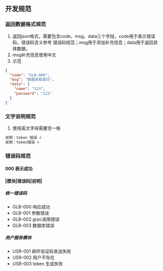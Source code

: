 ## 开发规范 ##

### 返回数据格式规范
1. 返回json格式，需要包含code，msg，data三个字段，code用于表示错误码，错误码含义参考
错误码规范；msg用于添加补充信息；data用于返回具体数据。
2. msg补充信息使用中文
3. 示范 
```json
{
  "code": "GLB-000",
  "msg": "数据获取成功",
  "data": {
    "name": "123",
    "password": "123"
  }
}
```
### 文字说明规范
1. 使用英文字母需要空一格
```txt
说明：token 错误 √
说明：token错误 ×
```

### 错误码规范 
#### 000 表示成功
#### |模块|错误码|说明|
##### 统一错误码
- GLB-000 响应成功
- GLB-001 参数错误
- GLB-002 grpc调用错误
- GLB-003 数据库错误
##### 用户服务模块
- USR-001 邮件验证码发送失败
- USR-002 用户不存在
- USR-003 token 生成失败